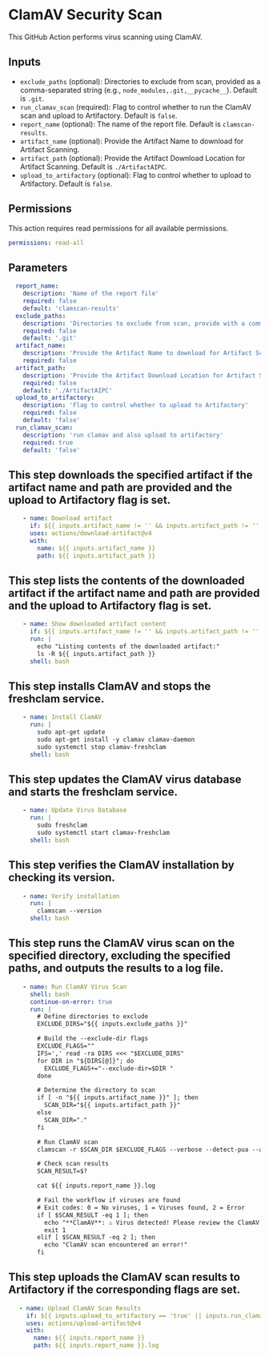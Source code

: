 # ClamAV Security Scan

This GitHub Action performs virus scanning using ClamAV.

## Inputs

- `exclude_paths` (optional): Directories to exclude from scan, provided as a comma-separated string (e.g., `node_modules,.git,__pycache__`). Default is `.git`.
- `run_clamav_scan` (required): Flag to control whether to run the ClamAV scan and upload to Artifactory. Default is `false`.
- `report_name` (optional): The name of the report file. Default is `clamscan-results`.
- `artifact_name` (optional): Provide the Artifact Name to download for Artifact Scanning.
- `artifact_path` (optional): Provide the Artifact Download Location for Artifact Scanning. Default is `./ArtifactAIPC`.
- `upload_to_artifactory` (optional): Flag to control whether to upload to Artifactory. Default is `false`.

## Permissions

This action requires read permissions for all available permissions.
```yaml
permissions: read-all
```

## Parameters

```yaml
  report_name:
    description: 'Name of the report file'
    required: false
    default: 'clamscan-results'
  exclude_paths:
    description: 'Directories to exclude from scan, provide with a comma separated string. i.e. node_modules,.git,__pycache__'
    required: false
    default: '.git'
  artifact_name:
    description: 'Provide the Artifact Name to download for Artifact Scanning'
    required: false
  artifact_path:
    description: 'Provide the Artifact Download Location for Artifact Scanning'
    required: false
    default: './ArtifactAIPC'
  upload_to_artifactory:
    description: 'Flag to control whether to upload to Artifactory'
    required: false
    default: 'false'
  run_clamav_scan:
    description: 'run clamav and also upload to artifactory'
    required: true
    default: 'false'
```

## This step downloads the specified artifact if the artifact name and path are provided and the upload to Artifactory flag is set.
```yaml
    - name: Download artifact
      if: ${{ inputs.artifact_name != '' && inputs.artifact_path != '' && inputs.upload_to_artifactory == 'true' }}
      uses: actions/download-artifact@v4
      with:
        name: ${{ inputs.artifact_name }}
        path: ${{ inputs.artifact_path }}
```

## This step lists the contents of the downloaded artifact if the artifact name and path are provided and the upload to Artifactory flag is set.
```yaml
    - name: Show downloaded artifact content
      if: ${{ inputs.artifact_name != '' && inputs.artifact_path != '' && inputs.upload_to_artifactory == 'true' }}
      run: |
        echo "Listing contents of the downloaded artifact:"
        ls -R ${{ inputs.artifact_path }}
      shell: bash
```

## This step installs ClamAV and stops the freshclam service.
```yaml      
    - name: Install ClamAV
      run: |
        sudo apt-get update
        sudo apt-get install -y clamav clamav-daemon
        sudo systemctl stop clamav-freshclam
      shell: bash
```

## This step updates the ClamAV virus database and starts the freshclam service.
```yaml
    - name: Update Virus Database
      run: |
        sudo freshclam
        sudo systemctl start clamav-freshclam
      shell: bash
```

## This step verifies the ClamAV installation by checking its version.
```yaml
    - name: Verify installation
      run: |
        clamscan --version
      shell: bash
```

## This step runs the ClamAV virus scan on the specified directory, excluding the specified paths, and outputs the results to a log file.
```yaml
    - name: Run ClamAV Virus Scan
      shell: bash
      continue-on-error: true
      run: |
        # Define directories to exclude
        EXCLUDE_DIRS="${{ inputs.exclude_paths }}"

        # Build the --exclude-dir flags
        EXCLUDE_FLAGS=""
        IFS=',' read -ra DIRS <<< "$EXCLUDE_DIRS"
        for DIR in "${DIRS[@]}"; do
          EXCLUDE_FLAGS+="--exclude-dir=$DIR "
        done

        # Determine the directory to scan
        if [ -n "${{ inputs.artifact_name }}" ]; then
          SCAN_DIR="${{ inputs.artifact_path }}"
        else
          SCAN_DIR="."
        fi

        # Run ClamAV scan
        clamscan -r $SCAN_DIR $EXCLUDE_FLAGS --verbose --detect-pua --alert-broken --log=${{ inputs.report_name }}.log

        # Check scan results
        SCAN_RESULT=$?

        cat ${{ inputs.report_name }}.log

        # Fail the workflow if viruses are found
        # Exit codes: 0 = No viruses, 1 = Viruses found, 2 = Error
        if [ $SCAN_RESULT -eq 1 ]; then
          echo "**ClamAV**: ⚠️ Virus detected! Please review the ClamAV scan reports."
          exit 1
        elif [ $SCAN_RESULT -eq 2 ]; then
          echo "ClamAV scan encountered an error!"
        fi
```

 ## This step uploads the ClamAV scan results to Artifactory if the corresponding flags are set.
 ```yaml
    - name: Upload ClamAV Scan Results
      if: ${{ inputs.upload_to_artifactory == 'true' || inputs.run_clamav_scan == 'true'}}
      uses: actions/upload-artifact@v4
      with:
        name: ${{ inputs.report_name }}
        path: ${{ inputs.report_name }}.log
```